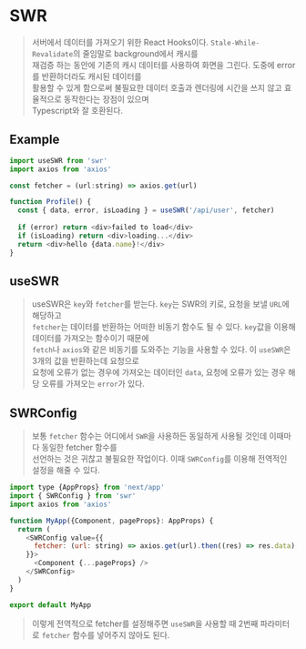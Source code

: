 # SWR
> 서버에서 데이터를 가져오기 위한 React Hooks이다. `Stale-While-Revalidate`의 줄임말로 background에서 캐시를  
> 재검증 하는 동안에 기존의 캐시 데이터를 사용하여 화면을 그린다. 도중에 error를 반환하더라도 캐시된 데이터를  
> 활용할 수 있게 함으로써 불필요한 데이터 호출과 렌더링에 시간을 쓰지 않고 효율적으로 동작한다는 장점이 있으며  
> Typescript와 잘 호환된다.

## Example
```js
import useSWR from 'swr'
import axios from 'axios'

const fetcher = (url:string) => axios.get(url)

function Profile() {
  const { data, error, isLoading } = useSWR('/api/user', fetcher)
 
  if (error) return <div>failed to load</div>
  if (isLoading) return <div>loading...</div>
  return <div>hello {data.name}!</div>
}
```

## useSWR
> useSWR은 `key`와 `fetcher`를 받는다. `key`는 SWR의 키로, 요청을 보낼 `URL`에 해당하고  
> `fetcher`는 데이터를 반환하는 어떠한 비동기 함수도 될 수 있다. `key`값을 이용해 데이터를 가져오는 함수이기 때문에  
> `fetch`나 `axios`와 같은 비동기를 도와주는 기능을 사용할 수 있다. 이 `useSWR`은 3개의 값을 반환하는데 요청으로  
> 요청에 오류가 없는 경우에 가져오는 데이터인 `data`, 요청에 오류가 있는 경우 해당 오류를 가져오는 `error`가 있다.

## SWRConfig
> 보통 `fetcher` 함수는 어디에서 `SWR`을 사용하든 동일하게 사용될 것인데 이때마다 동일한 fetcher 함수를  
> 선언하는 것은 귀찮고 불필요한 작업이다. 이때 `SWRConfig`를 이용해 전역적인 설정을 해줄 수 있다.
```js
import type {AppProps} from 'next/app'
import { SWRConfig } from 'swr'
import axios from 'axios'

function MyApp({Component, pageProps}: AppProps) {
  return (
    <SWRConfig value={{
      fetcher: (url: string) => axios.get(url).then((res) => res.data),
    }}>
      <Component {...pageProps} />
    </SWRConfig>
  )
}

export default MyApp
```
> 이렇게 전역적으로 fetcher를 설정해주면 `useSWR`을 사용할 때 2번째 파라미터로 `fetcher` 함수를 넣어주지 않아도 된다.
